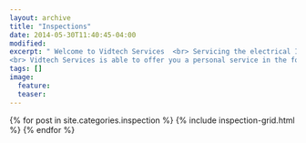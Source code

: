 ```yaml
---
layout: archive
title: "Inspections"
date: 2014-05-30T11:40:45-04:00
modified:
excerpt: " Welcome to Vidtech Services  <br> Servicing the electrical Industry for more than 30 years
<br> Vidtech Services is able to offer you a personal service in the following fields "
tags: []
image:
  feature:
  teaser:
---
```


<div class="tiles">
{% for post in site.categories.inspection %}
  {% include inspection-grid.html %}
{% endfor %}
</div><!-- /.tiles -->
